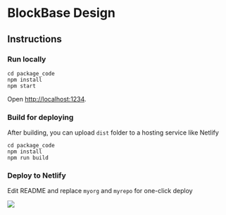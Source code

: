 # BlockBase Design

## Instructions

### Run locally
```
cd package_code
npm install
npm start
```
Open [http://localhost:1234](http://localhost:1234).

### Build for deploying 

After building, you can upload `dist` folder to a hosting service like Netlify

```
cd package_code
npm install
npm run build
```

### Deploy to Netlify

Edit README and replace `myorg` and `myrepo` for one-click deploy

[![](https://www.netlify.com/img/deploy/button.svg)](https://app.netlify.com/start/deploy?repository=https://github.com/myorg/myrepo)